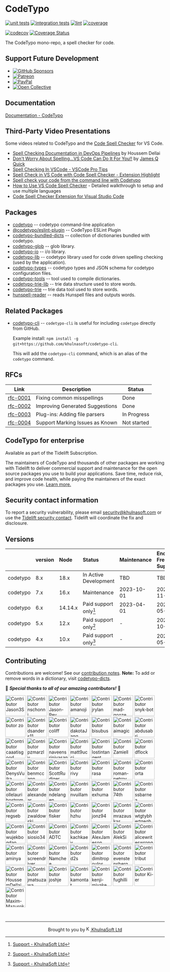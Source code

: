 <!--- @@inject: ../../../README.md --->

# CodeTypo

[![unit tests](https://github.com/khulnasoft/codetypo/actions/workflows/test.yml/badge.svg?branch=main)](https://github.com/khulnasoft/codetypo/actions)
[![integration tests](https://github.com/khulnasoft/codetypo/actions/workflows/integration-test.yml/badge.svg?branch=main)](https://github.com/khulnasoft/codetypo/actions)
[![lint](https://github.com/khulnasoft/codetypo/actions/workflows/lint.yml/badge.svg?branch=main)](https://github.com/khulnasoft/codetypo/actions)
[![coverage](https://github.com/khulnasoft/codetypo/actions/workflows/coverage.yml/badge.svg?branch=main)](https://github.com/khulnasoft/codetypo/actions)

[![codecov](https://codecov.io/gh/khulnasoft/codetypo/branch/main/graph/badge.svg?token=Dr4fi2Sy08)](https://codecov.io/gh/khulnasoft/codetypo)
[![Coverage Status](https://coveralls.io/repos/github/khulnasoft/codetypo/badge.svg?branch=main)](https://coveralls.io/github/khulnasoft/codetypo)

The CodeTypo mono-repo, a spell checker for code.

## Support Future Development

- [![GitHub Sponsors](https://img.shields.io/badge/-black?style=social&logo=githubsponsors&label=GitHub%20Sponsor%3A%20Street%20Side%20Software)](https://github.com/sponsors/khulnasoft)
- [![Patreon](https://img.shields.io/badge/-black?style=social&logo=patreon&label=Patreon%3A%20Street%20Side%20Software)](https://patreon.com/khulnasoft)
- [![PayPal](https://img.shields.io/badge/-black?style=social&logo=paypal&label=PayPal%20Donate%3A%20Street%20Side%20Software)](https://www.paypal.com/donate/?hosted_button_id=26LNBP2Q6MKCY)
- [![Open Collective](https://img.shields.io/badge/-black?style=social&logo=opencollective&label=Open%20Collective%3A%20CodeTypo)](https://opencollective.com/codetypo)

## Documentation

[Documentation - CodeTypo](https://khulnasoft.github.io/codetypo/)

## Third-Party Video Presentations

Some videos related to CodeTypo and the [Code Spell Checker](https://marketplace.visualstudio.com/items?itemName=khulnasoft.code-spell-checker) for VS Code.

- [Spell Checking Documentation in DevOps Pipelines](https://www.youtube.com/watch?v=w8gGi3aeVpc) by Houssem Dellai
- [Don't Worry About Spelling...VS Code Can Do It For You!!](https://www.youtube.com/watch?v=MfxFMFMsBP4) by [James Q Quick](https://www.youtube.com/@JamesQQuick)
- [Spell Checking In VSCode - VSCode Pro Tips](https://www.youtube.com/watch?v=_GwpPJgH1Gw)
- [Spell Check in VS Code with Code Spell Checker - Extension Highlight](https://www.youtube.com/watch?v=ZxNnOjWetH4)
- [Spell check your code from the command line with Codetypo](https://www.youtube.com/watch?v=nwmJ9h_zPJc)
- [How to Use VS Code Spell Checker](https://www.youtube.com/watch?v=Ix5bMd0kZeY) - Detailed walkthrough to setup and use multiple languages
- [Code Spell Checker Extension for Visual Studio Code](https://www.youtube.com/watch?v=dUn1mrJYMrM)

## Packages

- [codetypo](https://github.com/khulnasoft/codetypo/tree/main/packages/codetypo) -- codetypo command-line application
- [@codetypo/eslint-plugin](https://github.com/khulnasoft/codetypo/tree/main/packages/codetypo-eslint-plugin) -- CodeTypo ESLint Plugin
- [codetypo-bundled-dicts](https://github.com/khulnasoft/codetypo/tree/main/packages/codetypo-bundled-dicts) -- collection of dictionaries bundled with codetypo.
- [codetypo-glob](https://github.com/khulnasoft/codetypo/tree/main/packages/codetypo-glob) -- glob library.
- [codetypo-io](https://github.com/khulnasoft/codetypo/tree/main/packages/codetypo-io) -- i/o library.
- [codetypo-lib](https://github.com/khulnasoft/codetypo/tree/main/packages/codetypo-lib) -- codetypo library used for code driven spelling checking (used by the application).
- [codetypo-types](https://github.com/khulnasoft/codetypo/tree/main/packages/codetypo-types) -- codetypo types and JSON schema for codetypo configuration files.
- [codetypo-tools](https://github.com/khulnasoft/codetypo/tree/main/packages/codetypo-tools) -- tool used to compile dictionaries.
- [codetypo-trie-lib](https://github.com/khulnasoft/codetypo/tree/main/packages/codetypo-trie-lib) -- trie data structure used to store words.
- [codetypo-trie](https://github.com/khulnasoft/codetypo/tree/main/packages/codetypo-trie) -- trie data tool used to store words.
- [hunspell-reader](https://github.com/khulnasoft/codetypo/tree/main/packages/hunspell-reader) -- reads Hunspell files and outputs words.

## Related Packages

- [codetypo-cli](https://github.com/khulnasoft/codetypo-cli) -- `codetypo-cli` is useful for including `codetypo` directly from GitHub.

  Example install: `npm install -g git+https://github.com/khulnasoft/codetypo-cli`.

  This will add the `codetypo-cli` command, which is an alias of the `codetypo` command.

<!--
## Live Discussions

Join us on:

[<img src="./assets/images/zulip-icon-circle.svg" width="32">](https://codetypo.zulipchat.com/)

[codetypo.zulipchat.com](https://codetypo.zulipchat.com/)
-->

## RFCs

| Link                                                                                                                  | Description                     | Status      |
| --------------------------------------------------------------------------------------------------------------------- | ------------------------------- | ----------- |
| [rfc-0001](https://github.com/khulnasoft/codetypo/tree/main/rfc/rfc-0001%20suggestions/)                        | Fixing common misspellings      | Done        |
| [rfc-0002](https://github.com/khulnasoft/codetypo/tree/main/rfc/rfc-0002%20improve%20dictionary%20suggestions/) | Improving Generated Suggestions | Done        |
| [rfc-0003](https://github.com/khulnasoft/codetypo/tree/main/rfc/rfc-0003%20parsing%20files/)                    | Plug-ins: Adding file parsers   | In Progress |
| [rfc-0004](https://github.com/khulnasoft/codetypo/tree/main/rfc/rfc-0004%20known%20issues/)                     | Support Marking Issues as Known | Not started |

## CodeTypo for enterprise

Available as part of the Tidelift Subscription.

The maintainers of CodeTypo and thousands of other packages are working with Tidelift to deliver commercial support and maintenance for the open source packages you use to build your applications. Save time, reduce risk, and improve code health, while paying the maintainers of the exact packages you use. [Learn more.](https://tidelift.com/subscription/pkg/npm-codetypo?utm_source=npm-codetypo&utm_medium=referral&utm_campaign=enterprise&utm_term=repo)

## Security contact information

To report a security vulnerability, please email <security@khulnasoft.com> or use the
[Tidelift security contact](https://tidelift.com/security).
Tidelift will coordinate the fix and disclosure.

## Versions

|        | version | Node    | Status                | Maintenance | End of Free Support |
| :----- | :------ | :------ | :-------------------- | :---------- | :------------------ |
| codetypo | 8.x     | 18.x    | In Active Development | TBD         | TBD                 |
| codetypo | 7.x     | 16.x    | Maintenance           | 2023-10-01  | 2023-11-07          |
| codetypo | 6.x     | 14.14.x | Paid support only[^1] | 2023-04-01  | 2023-05-01          |
| codetypo | 5.x     | 12.x    | Paid support only[^1] | -           | 2022-10-01          |
| codetypo | 4.x     | 10.x    | Paid support only[^1] | -           | 2022-05-01          |

[^1]: [Support - KhulnaSoft Ltd](https://khulnasoft.com/support/#maintenance-agreements)

## Contributing

Contributions are welcome! See our [contribution notes](CONTRIBUTING.md). **Note:** To add or remove words in a dictionary, visit [codetypo-dicts](https://github.com/khulnasoft/codetypo-dicts/issues).

🙏 _**Special thanks to all of our amazing contributors!**_ 🥰

<!--- codetypo:disable --->

[<img alt="Contributor Jason3S" src="https://avatars.githubusercontent.com/u/3740137?v=4&size=128" width=64>](https://github.com/Jason3S)
[<img alt="Contributor nschonni" src="https://avatars.githubusercontent.com/u/1297909?v=4&size=128" width=64>](https://github.com/nschonni)
[<img alt="Contributor Jason-Rev" src="https://avatars.githubusercontent.com/u/4850573?v=4&size=128" width=64>](https://github.com/Jason-Rev)
[<img alt="Contributor amanoji" src="https://avatars.githubusercontent.com/u/17751138?v=4&size=128" width=64>](https://github.com/amanoji)
[<img alt="Contributor jrylan" src="https://avatars.githubusercontent.com/u/178806156?v=4&size=128" width=64>](https://github.com/jrylan)
[<img alt="Contributor mad-gooze" src="https://avatars.githubusercontent.com/u/1188779?v=4&size=128" width=64>](https://github.com/mad-gooze)
[<img alt="Contributor snyk-bot" src="https://avatars.githubusercontent.com/u/19733683?v=4&size=128" width=64>](https://github.com/snyk-bot)
[<img alt="Contributor zo" src="https://avatars.githubusercontent.com/u/518711?v=4&size=128" width=64>](https://github.com/zo)
[<img alt="Contributor dsanders11" src="https://avatars.githubusercontent.com/u/5820654?v=4&size=128" width=64>](https://github.com/dsanders11)
[<img alt="Contributor coliff" src="https://avatars.githubusercontent.com/u/1212885?v=4&size=128" width=64>](https://github.com/coliff)
[<img alt="Contributor dakotaJang" src="https://avatars.githubusercontent.com/u/22528264?v=4&size=128" width=64>](https://github.com/dakotaJang)
[<img alt="Contributor bisubus" src="https://avatars.githubusercontent.com/u/2905949?v=4&size=128" width=64>](https://github.com/bisubus)
[<img alt="Contributor aimagic" src="https://avatars.githubusercontent.com/u/40253639?v=4&size=128" width=64>](https://github.com/aimagic)
[<img alt="Contributor abdusabri" src="https://avatars.githubusercontent.com/u/25670682?v=4&size=128" width=64>](https://github.com/abdusabri)
[<img alt="Contributor caaatisgood" src="https://avatars.githubusercontent.com/u/12913401?v=4&size=128" width=64>](https://github.com/caaatisgood)
[<img alt="Contributor pzmarzly" src="https://avatars.githubusercontent.com/u/8074163?v=4&size=128" width=64>](https://github.com/pzmarzly)
[<img alt="Contributor naveensrinivasan" src="https://avatars.githubusercontent.com/u/172697?v=4&size=128" width=64>](https://github.com/naveensrinivasan)
[<img alt="Contributor matt9ucci" src="https://avatars.githubusercontent.com/u/8044346?v=4&size=128" width=64>](https://github.com/matt9ucci)
[<img alt="Contributor lostintangent" src="https://avatars.githubusercontent.com/u/116461?v=4&size=128" width=64>](https://github.com/lostintangent)
[<img alt="Contributor Zamiell" src="https://avatars.githubusercontent.com/u/5511220?v=4&size=128" width=64>](https://github.com/Zamiell)
[<img alt="Contributor dflock" src="https://avatars.githubusercontent.com/u/47756?v=4&size=128" width=64>](https://github.com/dflock)
[<img alt="Contributor DenysVuika" src="https://avatars.githubusercontent.com/u/503991?v=4&size=128" width=64>](https://github.com/DenysVuika)
[<img alt="Contributor benmccann" src="https://avatars.githubusercontent.com/u/322311?v=4&size=128" width=64>](https://github.com/benmccann)
[<img alt="Contributor ScottRudiger" src="https://avatars.githubusercontent.com/u/26824724?v=4&size=128" width=64>](https://github.com/ScottRudiger)
[<img alt="Contributor rivy" src="https://avatars.githubusercontent.com/u/80132?v=4&size=128" width=64>](https://github.com/rivy)
[<img alt="Contributor rasa" src="https://avatars.githubusercontent.com/u/220772?v=4&size=128" width=64>](https://github.com/rasa)
[<img alt="Contributor roman-petrov" src="https://avatars.githubusercontent.com/u/18419515?v=4&size=128" width=64>](https://github.com/roman-petrov)
[<img alt="Contributor orta" src="https://avatars.githubusercontent.com/u/49038?v=4&size=128" width=64>](https://github.com/orta)
[<img alt="Contributor ollelauribostrom" src="https://avatars.githubusercontent.com/u/16004130?v=4&size=128" width=64>](https://github.com/ollelauribostrom)
[<img alt="Contributor alexandear" src="https://avatars.githubusercontent.com/u/3228886?v=4&size=128" width=64>](https://github.com/alexandear)
[<img alt="Contributor ndelangen" src="https://avatars.githubusercontent.com/u/3070389?v=4&size=128" width=64>](https://github.com/ndelangen)
[<img alt="Contributor nvuillam" src="https://avatars.githubusercontent.com/u/17500430?v=4&size=128" width=64>](https://github.com/nvuillam)
[<img alt="Contributor exhuma" src="https://avatars.githubusercontent.com/u/65717?v=4&size=128" width=64>](https://github.com/exhuma)
[<img alt="Contributor 74th" src="https://avatars.githubusercontent.com/u/1060011?v=4&size=128" width=64>](https://github.com/74th)
[<img alt="Contributor ssbarnea" src="https://avatars.githubusercontent.com/u/102495?v=4&size=128" width=64>](https://github.com/ssbarnea)
[<img alt="Contributor regseb" src="https://avatars.githubusercontent.com/u/1262990?v=4&size=128" width=64>](https://github.com/regseb)
[<img alt="Contributor zwaldowski" src="https://avatars.githubusercontent.com/u/170812?v=4&size=128" width=64>](https://github.com/zwaldowski)
[<img alt="Contributor fisker" src="https://avatars.githubusercontent.com/u/172584?v=4&size=128" width=64>](https://github.com/fisker)
[<img alt="Contributor hzhu" src="https://avatars.githubusercontent.com/u/1811365?v=4&size=128" width=64>](https://github.com/hzhu)
[<img alt="Contributor jonz94" src="https://avatars.githubusercontent.com/u/16042676?v=4&size=128" width=64>](https://github.com/jonz94)
[<img alt="Contributor mrazauskas" src="https://avatars.githubusercontent.com/u/72159681?v=4&size=128" width=64>](https://github.com/mrazauskas)
[<img alt="Contributor wtgtybhertgeghgtwtg" src="https://avatars.githubusercontent.com/u/18507762?v=4&size=128" width=64>](https://github.com/wtgtybhertgeghgtwtg)
[<img alt="Contributor wujekbogdan" src="https://avatars.githubusercontent.com/u/533954?v=4&size=128" width=64>](https://github.com/wujekbogdan)
[<img alt="Contributor siosio34" src="https://avatars.githubusercontent.com/u/7166022?v=4&size=128" width=64>](https://github.com/siosio34)
[<img alt="Contributor ADTC" src="https://avatars.githubusercontent.com/u/6047296?v=4&size=128" width=64>](https://github.com/ADTC)
[<img alt="Contributor kachkaev" src="https://avatars.githubusercontent.com/u/608862?v=4&size=128" width=64>](https://github.com/kachkaev)
[<img alt="Contributor AlexJameson" src="https://avatars.githubusercontent.com/u/33040934?v=4&size=128" width=64>](https://github.com/AlexJameson)
[<img alt="Contributor AlekSi" src="https://avatars.githubusercontent.com/u/11512?v=4&size=128" width=64>](https://github.com/AlekSi)
[<img alt="Contributor alicewriteswrongs" src="https://avatars.githubusercontent.com/u/6207644?v=4&size=128" width=64>](https://github.com/alicewriteswrongs)
[<img alt="Contributor aminya" src="https://avatars.githubusercontent.com/u/16418197?v=4&size=128" width=64>](https://github.com/aminya)
[<img alt="Contributor screendriver" src="https://avatars.githubusercontent.com/u/149248?v=4&size=128" width=64>](https://github.com/screendriver)
[<img alt="Contributor Namchee" src="https://avatars.githubusercontent.com/u/32661241?v=4&size=128" width=64>](https://github.com/Namchee)
[<img alt="Contributor d2s" src="https://avatars.githubusercontent.com/u/135053?v=4&size=128" width=64>](https://github.com/d2s)
[<img alt="Contributor dimitropoulos" src="https://avatars.githubusercontent.com/u/15232461?v=4&size=128" width=64>](https://github.com/dimitropoulos)
[<img alt="Contributor evenstensberg" src="https://avatars.githubusercontent.com/u/16735925?v=4&size=128" width=64>](https://github.com/evenstensberg)
[<img alt="Contributor tribut" src="https://avatars.githubusercontent.com/u/719105?v=4&size=128" width=64>](https://github.com/tribut)
[<img alt="Contributor HoussemDellai" src="https://avatars.githubusercontent.com/u/6548359?v=4&size=128" width=64>](https://github.com/HoussemDellai)
[<img alt="Contributor jmatsuzawa" src="https://avatars.githubusercontent.com/u/545426?v=4&size=128" width=64>](https://github.com/jmatsuzawa)
[<img alt="Contributor joshje" src="https://avatars.githubusercontent.com/u/813784?v=4&size=128" width=64>](https://github.com/joshje)
[<img alt="Contributor kamontat" src="https://avatars.githubusercontent.com/u/14089557?v=4&size=128" width=64>](https://github.com/kamontat)
[<img alt="Contributor kenji-miyake" src="https://avatars.githubusercontent.com/u/31987104?v=4&size=128" width=64>](https://github.com/kenji-miyake)
[<img alt="Contributor fughilli" src="https://avatars.githubusercontent.com/u/6869039?v=4&size=128" width=64>](https://github.com/fughilli)
[<img alt="Contributor Ki-er" src="https://avatars.githubusercontent.com/u/32241933?v=4&size=128" width=64>](https://github.com/Ki-er)
[<img alt="Contributor Maxim-Mazurok" src="https://avatars.githubusercontent.com/u/7756211?v=4&size=128" width=64>](https://github.com/Maxim-Mazurok)

<!--- codetypo:enable --->

<br/>

---

<p align="center">Brought to you by<a href="https://khulnasoft.com" title="KhulnaSoft Ltd"><img width="16" alt="KhulnaSoft Ltd Logo" src="https://i.imgur.com/CyduuVY.png" /> KhulnaSoft Ltd</a></p>

<!---
codetypo:ignore Houssem Dellai
--->

<!--- @@inject-end: ../../../README.md --->
